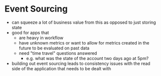 # Event Sourcing

- can squeeze a lot of business value from this as opposed to just storing state
- good for apps that
  - are heavy in workflow
  - have unknown metrics or want to allow for metrics created in the future to be evaluated on past data
  - need "time travel" questions answered
    - e.g. what was the state of the account two days ago at 5pm?
- building out event sourcing leads to consistency issues with the read side of the application that needs to be dealt with
